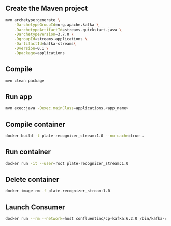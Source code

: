 
## Create the Maven project

```bash
mvn archetype:generate \
    -DarchetypeGroupId=org.apache.kafka \
    -DarchetypeArtifactId=streams-quickstart-java \
    -DarchetypeVersion=3.7.0 \
    -DgroupId=streams.applications \
    -DartifactId=kafka-streams\
    -Dversion=0.1 \
    -Dpackage=applications
```

## Compile

```bash
mvn clean package
```

## Run app

```bash
mvn exec:java -Dexec.mainClass=applications.<app_name>
```

## Compile container

```bash
docker build -t plate-recognizer_stream:1.0 --no-cache=true .
```

## Run container

```bash
docker run -it --user=root plate-recognizer_stream:1.0
```

## Delete container

```bash
docker image rm -f plate-recognizer_stream:1.0
```

## Launch Consumer

```bash
docker run --rm --network=host confluentinc/cp-kafka:6.2.0 /bin/kafka-console-consumer --bootstrap-server localhost:9092  --topic streams-wordcount-output --from-beginning --formatter kafka.tools.DefaultMessageFormatter --property print.key=true --property print.value=true --property key.deserializer=org.apache.kafka.common.serialization.StringDeserializer --property value.deserializer=org.apache.kafka.common.serialization.LongDeserializer
```